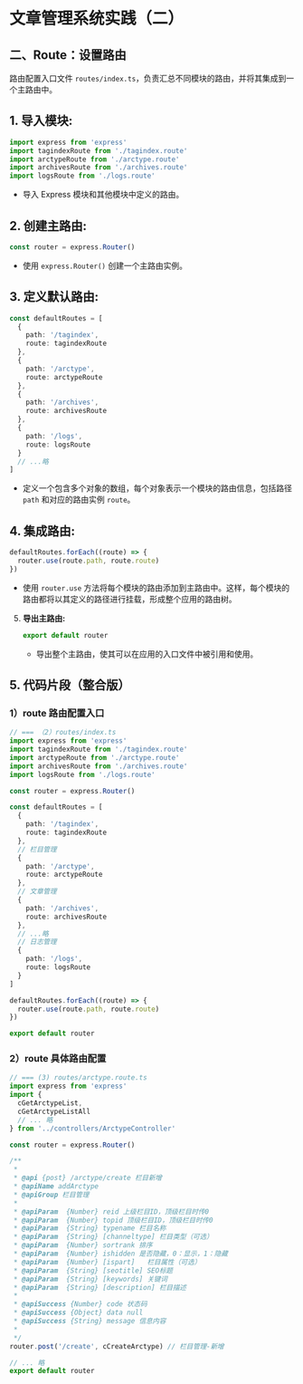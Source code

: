 # 文章管理系统实践（二）

## 二、Route：设置路由

路由配置入口文件 `routes/index.ts`，负责汇总不同模块的路由，并将其集成到一个主路由中。

## 1. **导入模块:**

```ts
import express from 'express'
import tagindexRoute from './tagindex.route'
import arctypeRoute from './arctype.route'
import archivesRoute from './archives.route'
import logsRoute from './logs.route'
```

- 导入 Express 模块和其他模块中定义的路由。

## 2. **创建主路由:**

```ts
const router = express.Router()
```

- 使用 `express.Router()` 创建一个主路由实例。

## 3. **定义默认路由:**

```ts
const defaultRoutes = [
  {
    path: '/tagindex',
    route: tagindexRoute
  },
  {
    path: '/arctype',
    route: arctypeRoute
  },
  {
    path: '/archives',
    route: archivesRoute
  },
  {
    path: '/logs',
    route: logsRoute
  }
  // ...略
]
```

- 定义一个包含多个对象的数组，每个对象表示一个模块的路由信息，包括路径 `path` 和对应的路由实例 `route`。

## 4. **集成路由:**

```ts
defaultRoutes.forEach((route) => {
  router.use(route.path, route.route)
})
```

- 使用 `router.use` 方法将每个模块的路由添加到主路由中。这样，每个模块的路由都将以其定义的路径进行挂载，形成整个应用的路由树。

5. **导出主路由:**
   ```ts
   export default router
   ```
   - 导出整个主路由，使其可以在应用的入口文件中被引用和使用。

## 5. 代码片段（整合版）

### 1）route 路由配置入口

```ts
// === （2）routes/index.ts
import express from 'express'
import tagindexRoute from './tagindex.route'
import arctypeRoute from './arctype.route'
import archivesRoute from './archives.route'
import logsRoute from './logs.route'

const router = express.Router()

const defaultRoutes = [
  {
    path: '/tagindex',
    route: tagindexRoute
  },
  // 栏目管理
  {
    path: '/arctype',
    route: arctypeRoute
  },
  // 文章管理
  {
    path: '/archives',
    route: archivesRoute
  },
  // ...略
  // 日志管理
  {
    path: '/logs',
    route: logsRoute
  }
]

defaultRoutes.forEach((route) => {
  router.use(route.path, route.route)
})

export default router
```

### 2）route 具体路由配置

```ts
// === (3) routes/arctype.route.ts
import express from 'express'
import {
  cGetArctypeList,
  cGetArctypeListAll
  // ... 略
} from '../controllers/ArctypeController'

const router = express.Router()

/**
 *
 * @api {post} /arctype/create 栏目新增
 * @apiName addArctype
 * @apiGroup 栏目管理
 *
 * @apiParam  {Number} reid 上级栏目ID，顶级栏目时传0
 * @apiParam  {Number} topid 顶级栏目ID，顶级栏目时传0
 * @apiParam  {String} typename 栏目名称
 * @apiParam  {String} [channeltype] 栏目类型（可选）
 * @apiParam  {Number} sortrank 排序
 * @apiParam  {Number} ishidden 是否隐藏，0：显示，1：隐藏
 * @apiParam  {Number} [ispart]   栏目属性（可选）
 * @apiParam  {String} [seotitle] SEO标题
 * @apiParam  {String} [keywords] 关键词
 * @apiParam  {String} [description] 栏目描述
 *
 * @apiSuccess {Number} code 状态码
 * @apiSuccess {Object} data null
 * @apiSuccess {String} message 信息内容
 *
 */
router.post('/create', cCreateArctype) // 栏目管理-新增

// ... 略
export default router
```
